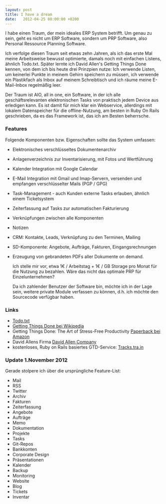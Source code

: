 ```yaml
---
layout: post
title: I have a dream
date:   2012-04-25 08:00:00 +0200
---
```


I habe einen Traum, der mein ideales ERP System betrifft. Um
genau zu sein, geht es nicht um ERP Software, sondern um PRP Software, also Personal Ressource Planning Software.

Ich verfolge diesen Traum seit etwas zehn Jahren, als ich das erste Mal
meine Arbeitsweise bewusst optimierte, damals noch mit einfachen
Listens, ähnlich Todo.txt. Später lernte ich David Allen's Getting
Things Done kennen, von dem ich bis heute drei Prinzpien nutze: Ich
verwende Listen, um keinerlei Punkte in meinem Gehirn speichern zu
müssen, ich verwende ein Plastikfach als Inbox auf meinem Schreibtisch
und ich räume meine E-Mail-Inbox regelmäßig leer.

Der Traum ist AIO, all in one, ein Software, in der ich alle
geschäftsrelevanten elektronischen Tasks von praktisch jedem Device aus
erledigen kann. Es ist damit für mich klar ein Webservice, allerdings
mit lokalem Datenspeicher für die offline-Nutzung, am besten in Ruby On
Rails geschrieben, da es das Framework ist, das ich am Besten
beherrsche.

### Features

Folgende Komponenten bzw. Eigenschaften sollte das System umfassen:

-   Elektronisches verschlüsseltes Dokumentenarchiv
-   Anlagenverzeichnis zur Inventarisierung, mit Fotos und Wertführung
-   Kalender Integration mit Google Calendar
-   E-Mail Integration mit Gmail und Imap-Servern, versenden und
    empfangen verschlüsselter Mails (PGP / GPG)
-   Task-Management - auch Kunden externe Tasks erlauben, ähnlich einem
    Ticketsystem
-   Zeiterfassung auf Tasks zur automatischen Fakturierung
-   Verknüpfungen zwischen alle Komponenten
-   Notizen
-   CRM: Kontakte, Leads, Verknüpfung zu den Terminen, Mailing
-   SD-Komponente: Angebote, Aufträge, Fakturen, Eingangsrechnungen
-   Erzeugung von gebrandeten PDFs aller Dokumente on demand.

    Ich stelle mir vor, etwa 1€ / Arbeitstag + 1€ / GB Storage pro Monat
    für die Nutzung zu bezahlen. Wäre das nicht das optimale PRP für
    Einzelunternehmen?

    Da ich zahlender Benutzer der Software bin, möchte ich in der Lage
    sein, weitere private Module verfassen zu können, d.h. ich möchte
    den Sourcecode verfügbar haben.

### Links

-   [Todo.txt](http://todotxt.com/)
-   [Getting Things Done bei Wikipedia](http://de.wikipedia.org/wiki/Getting_Things_Done)
-   Getting Things Done: The Art of Stress-Free Productivity
    [Paperback bei Amazon](http://www.amazon.com/Getting-Things-Done-Stress-Free-Productivity/dp/0142000280)
-   David Allens Firma [David Allen Company](http://www.davidco.com/)
-   kostenloses, Ruby on Rails basiertes GTD-Service: [Tracks.tra.in](http://tracks.tra.in/login)

### Update 1.November 2012

Gerade stolpere ich über die ursprüngliche Feature-List:

-   Mail
-   RSS
-   Twitter
-   Archiv
-   Fakturen
-   Zeiterfassung
-   Angebote
-   Aufträge
-   Memo
-   Dokumentation
-   Projekte
-   Tasks
-   Git-Repos
-   Bankkonten
-   Corporate Design
-   Präsentationen
-   Kalender
-   Backup
-   Monitoring
-   Website
-   Blog
-   Tickets
-   Inventar